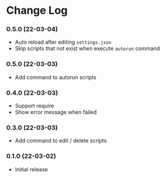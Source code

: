# Change Log

### 0.5.0 (22-03-04)
- Auto reload after editing `settings.json`
- Skip scripts that not exist when execute `autorun` command

### 0.5.0 (22-03-03)
- Add command to autorun scripts

### 0.4.0 (22-03-03)
- Support require
- Show error message when failed

### 0.3.0 (22-03-03)
- Add command to edit / delete scripts

### 0.1.0 (22-03-02)
- Initial release

